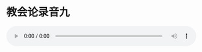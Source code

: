 # 教会论录音九

<audio style="width: 100%;" preload="false" controls controlslist="nodownload"><source src="//cdn.simai.ml/audio/mp3/old/27440.mp3" type="audio/mpeg">Your browser does not support the audio element.</audio>


